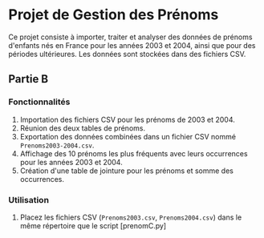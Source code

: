 # Projet de Gestion des Prénoms

Ce projet consiste à importer, traiter et analyser des données de prénoms d'enfants nés en France pour les années 2003 et 2004, ainsi que pour des périodes ultérieures. Les données sont stockées dans des fichiers CSV.

## Partie B

### Fonctionnalités

1. Importation des fichiers CSV pour les prénoms de 2003 et 2004.
2. Réunion des deux tables de prénoms.
3. Exportation des données combinées dans un fichier CSV nommé `Prenoms2003-2004.csv`.
4. Affichage des 10 prénoms les plus fréquents avec leurs occurrences pour les années 2003 et 2004.
5. Création d'une table de jointure pour les prénoms et somme des occurrences.

### Utilisation

1. Placez les fichiers CSV (`Prenoms2003.csv`, `Prenoms2004.csv`) dans le même répertoire que le script [prenomC.py]
